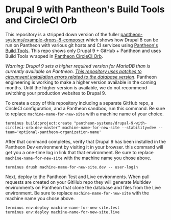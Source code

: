 # Drupal 9 with Pantheon's Build Tools and CircleCI Orb

This repository is a stripped down version of the fuller [pantheon-systems/example-drops-8-composer](https://github.com/pantheon-systems/example-drops-8-composer) which shows how Drupal 8 can be run on Pantheon with various git hosts and CI services using [Pantheon's Build Tools](https://pantheon.io/docs/guides/build-tools). This repo shows only Drupal 9 + GitHub + Pantheon and uses Build Tools wrapped in [Pantheon CircleCI Orb](https://github.com/pantheon-systems/circleci-orb).


_Warning: Drupal 9 sets a higher required version for MariaDB than is currently available on Pantheon. [This repository uses patches to circumvent installation errors related to the database version](https://github.com/pantheon-systems/drupal-9-with-circleci-orb/blob/e86429c338ec3064965bc7a6bc7bd47ec0f03b81/composer.json#L44)_. Pantheon engineering is working to make a higher version available in the coming months. Until the higher version is available, we do not recommend switching your production websites to Drupal 9.

To create a copy of this repository including a separate GitHub repo, a CircleCI configuration, and a Pantheon sandbox, run this command. Be sure to replace `machine-name-for-new-site` with a machine name of your choice.

```
terminus build:project:create "pantheon-systems/drupal-9-with-circleci-orb:dev-master" machine-name-for-new-site --stability=dev --team='optional-pantheon-organization-name'
```

After that command completes, verify that Drupal 9 has been installed in the Pantheon Dev environment by visiting it in your browser. this command will get you a one-time log in link that that environment. Be sure to replace `machine-name-for-new-site` with the machine name you chose above.

```
terminus drush machine-name-for-new-site.dev -- user-login
```

Next, deploy to the Pantheon Test and Live environments. When pull requests are created on your GitHub repo they will generate Multidev environments on Pantheon that clone the database and files from the Live environment. Be sure to replace `machine-name-for-new-site` with the machine name you chose above.


```
terminus env:deploy machine-name-for-new-site.test
terminus env:deploy machine-name-for-new-site.live
```
